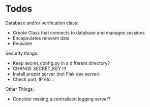 # Todos
Database and/or verification class:
* Create Class that connects to database and manages sessions
* Encapsulates relevant data
* Reusable

Security things:
* Keep secret_config.py in a different directory?
* CHANGE SECRET_KEY !!!
* Install proper server (not Flak dev server)
* Check port, IP etc...

Other Things:
* Consider making a centralized logging server?
